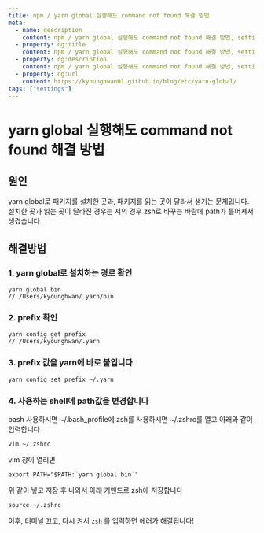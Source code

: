 ```yaml
---
title: npm / yarn global 실행해도 command not found 해결 방법
meta:
  - name: description
    content: npm / yarn global 실행해도 command not found 해결 방법, setting, yarn, npm , global
  - property: og:title
    content: npm / yarn global 실행해도 command not found 해결 방법, setting, yarn, npm , global
  - property: og:description
    content: npm / yarn global 실행해도 command not found 해결 방법, setting, yarn, npm , global
  - property: og:url
    content: https://kyounghwan01.github.io/blog/etc/yarn-global/
tags: ["settings"]
---
```


# yarn global 실행해도 command not found 해결 방법

## 원인

yarn global로 패키지를 설치한 곳과, 패키지를 읽는 곳이 달라서 생기는 문제입니다.
설치한 곳과 읽는 곳이 달라진 경우는 저의 경우 zsh로 바꾸는 바람에 path가 틀어져서 생겼습니다

## 해결방법

### 1. yarn global로 설치하는 경로 확인

```tsx
yarn global bin
// /Users/kyounghwan/.yarn/bin
```

### 2. prefix 확인

```tsx
yarn config get prefix
// /Users/kyounghwan/.yarn
```

### 3. prefix 값을 yarn에 바로 붙입니다

```tsx
yarn config set prefix ~/.yarn
```

### 4. 사용하는 shell에 path값을 변경합니다

bash 사용하시면 ~/.bash_profile에 zsh를 사용하시면 ~/.zshrc를 열고 아래와 같이 입력합니다

```tsx
vim ~/.zshrc
```

vim 창이 열리면

```tsx
export PATH="$PATH:`yarn global bin`"
```

위 같이 넣고 저장 후 나와서 아래 커맨드로 zsh에 저장합니다

```tsx
source ~/.zshrc
```

이후, 터미널 끄고, 다시 켜서 `zsh` 를 입력하면 에러가 해결됩니다!

<TagLinks />

<Comment />
